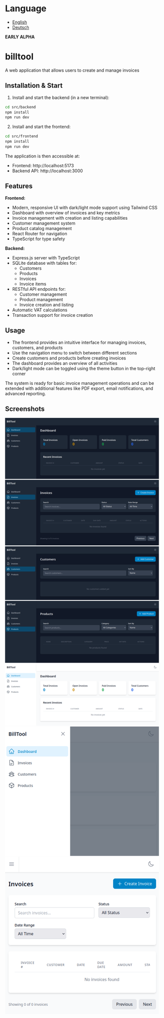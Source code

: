 # Language
- [English](README.md)
- [Deutsch](README.de.md)

**EARLY ALPHA**

# billtool  
A web application that allows users to create and manage invoices

## Installation & Start

1. Install and start the backend (in a new terminal):
```bash
cd src/backend
npm install
npm run dev
```

2. Install and start the frontend:
```bash
cd src/frontend
npm install
npm run dev
```

The application is then accessible at:
- Frontend: http://localhost:5173  
- Backend API: http://localhost:3000

## Features

**Frontend:**
- Modern, responsive UI with dark/light mode support using Tailwind CSS  
- Dashboard with overview of invoices and key metrics  
- Invoice management with creation and listing capabilities  
- Customer management system  
- Product catalog management  
- React Router for navigation  
- TypeScript for type safety

**Backend:**
- Express.js server with TypeScript  
- SQLite database with tables for:
    - Customers  
    - Products  
    - Invoices  
    - Invoice items  
- RESTful API endpoints for:
    - Customer management  
    - Product management  
    - Invoice creation and listing  
- Automatic VAT calculations  
- Transaction support for invoice creation

## Usage

- The frontend provides an intuitive interface for managing invoices, customers, and products  
- Use the navigation menu to switch between different sections  
- Create customers and products before creating invoices  
- The dashboard provides an overview of all activities  
- Dark/light mode can be toggled using the theme button in the top-right corner

The system is ready for basic invoice management operations and can be extended with additional features like PDF export, email notifications, and advanced reporting.

## Screenshots

![Screenshot](/screenshots/screenshot0.png)
![Screenshot](/screenshots/screenshot1.png)
![Screenshot](/screenshots/screenshot2.png)
![Screenshot](/screenshots/screenshot3.png)
![Screenshot](/screenshots/screenshot4.png)
![Screenshot](/screenshots/screenshot5.png)
![Screenshot](/screenshots/screenshot6.png)


